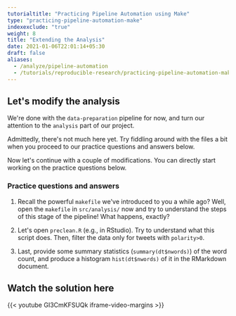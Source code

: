 ```yaml
---
tutorialtitle: "Practicing Pipeline Automation using Make"
type: "practicing-pipeline-automation-make"
indexexclude: "true"
weight: 8
title: "Extending the Analysis"
date: 2021-01-06T22:01:14+05:30
draft: false
aliases:
  - /analyze/pipeline-automation
  - /tutorials/reproducible-research/practicing-pipeline-automation-make/analysis
---
```


## Let's modify the analysis

We're done with the `data-preparation` pipeline for now, and turn our
attention to the `analysis` part of our project.

Admittedly, there's not much here yet. Try fiddling around with the files a bit
when you proceed to our practice questions and answers below.

Now let's continue with a couple of modifications. You can directly start working on the practice questions below.

### Practice questions and answers

1) Recall the powerful `makefile` we've introduced to you a while ago? Well,
open the `makefile` in `src/analysis/` now and try to understand
the steps of this stage of the pipeline! What happens, exactly?

2) Let's open `preclean.R` (e.g., in RStudio). Try to understand
what this script does. Then, filter the data only for tweets with
`polarity>0`.

3) Last, provide some summary statistics (`summary(dt$nwords)`) of the
word count, and produce a histogram `hist(dt$nwords)` of it in the
RMarkdown document.

## Watch the solution here

{{< youtube GI3CmKFSUQk iframe-video-margins >}}
